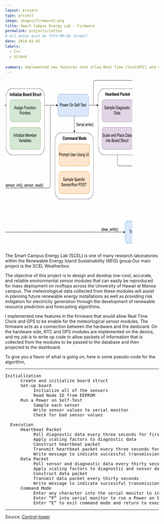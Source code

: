 ```yaml
---
layout: project
type: project
image: images/firmware2.png
title: Smart Campus Energy Lab - Firmware 
permalink: projects/cotton
# All dates must be YYYY-MM-DD format!
date: 2018-01-01
labels:
  - C++
  - GitHub
  
summary: Implemented new features that allow Real Time Clock(RTC) and GPS to be enabled for the meteorlogical sensor modules. 
---
```


<img class="ui medium right floated rounded image" src="../images/firmware2.png">

The Smart Campus Energy Lab (SCEL) is one of many research laboratories within the Renewable Energy Island Sustainability (REIS) group.Our main project is the SCEL Weatherbox.

The objective of this project is to design and develop low-cost, accurate, and reliable environmental sensor modules that can easily be reproduced for mass deployment on rooftops across the University of Hawaii at Manoa campus. The meteorological data collected from these modules will assist in planning future renewable energy installations as well as providing risk mitigation for electricity generation through the development of renewable resource prediction and forecasting algorithms.

I implemented new features in the firmware that would allow Real Time Clock and GPS to be enable for the meteorlogical sensor modules. The firmware acts as a connection between the hardware and the dasboard. On the hardware side, RTC and GPS modules are implemented on the device, and my job is to write up code to allow packets of information that is collected from the modules to be passed to the database and then projected to the dashboard. 

To give you a flavor of what is going on, here is some pseudo-code for the algorithm, 

<hr>

<pre>
Initialization
      Create and initialize board struct
      Set-up board
           Initialize all of the sensors
           Read Node ID from EEPROM
      Run a Power on Self-Test
           Sample each sensor
           Write sensor values to serial monitor
           Check for bad sensor values
           
  Execution
      Heartbeat Packet
           Poll diagnostic data every three seconds for first thirty seconds
           Apply scaling factors to diagnostic data
           Construct heartbeat packet
           Transmit heartbeat packet every three seconds for first thirty seconds
           Write message to indicate successful transmission to serial monitor
      Data Packet
           Poll sensor and diagnostic data every thirty seconds
           Apply scaling factors to diagnostic and sensor data
           Construct data packet
           Transmit data packet every thirty seconds
           Write message to indicate successful transmission to serial monitor
      Command Mode
           Enter any character into the serial monitor to interrupt execution
           Enter “P” into serial monitor to run a Power on Self-Test
           Enter “E” to exit command mode and return to execution
</pre>

<hr>

Source: <a href="https://github.com/scel-hawaii/control-tower"><i class="large github icon "></i>Control-tower

